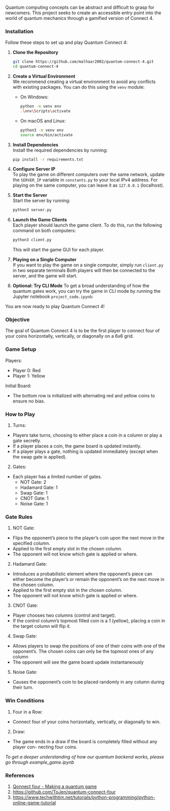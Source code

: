 Quantum computing concepts can be abstract and difficult to grasp for newcomers. This project seeks to create an accessible entry point into the world of quantum mechanics through a gamified version of Connect 4.

### Installation
Follow these steps to set up and play Quantum Connect 4:

1. **Clone the Repository**
    ```sh
    git clone https://github.com/malhaar2002/quantum-connect-4.git
    cd quantum-connect-4
    ```

2. **Create a Virtual Environment** <br>
    We recommend creating a virtual environment to avoid any conflicts with existing packages. You can do this using the `venv` module:

    - On Windows:
        ```sh
        python -m venv env
        .\env\Scripts\activate
        ```

    - On macOS and Linux:
        ```sh
        python3 -m venv env
        source env/bin/activate
        ```

3. **Install Dependencies** <br>
    Install the required dependencies by running:
    ```sh
    pip install -r requirements.txt
    ```

4. **Configure Server IP** <br>
    To play the game on different computers over the same network, update the `SERVER_IP` variable in `constants.py` to your local IPv4 address. For playing on the same computer, you can leave it as `127.0.0.1` (localhost).

5. **Start the Server** <br>
    Start the server by running:
    ```sh
    python3 server.py
    ```

6. **Launch the Game Clients** <br>
    Each player should launch the game client. To do this, run the following command on both computers:
    ```sh
    python3 client.py
    ```

    This will start the game GUI for each player.

7. **Playing on a Single Computer** <br>
    If you want to play the game on a single computer, simply run `client.py` in two separate terminals
    Both players will then be connected to the server, and the game will start.

8. **Optional: Try CLI Mode**
    To get a broad understanding of how the quantum gates work, you can try the game in CLI mode by running the Jupyter notebook `project_code.ipynb`:

You are now ready to play Quantum Connect 4!

### Objective
The goal of Quantum Connect 4 is to be the first player to connect four of your coins
horizontally, vertically, or diagonally on a 6x6 grid.
### Game Setup
Players:
- Player 0: Red
- Player 1: Yellow
  
Initial Board:
- The bottom row is initialized with alternating red and yellow coins to ensure no bias.
### How to Play
1. Turns:
- Players take turns, choosing to either place a coin in a column or play a gate secretly.
- If a player places a coin, the game board is updated instantly.
- If a player plays a gate, nothing is updated immediately (except when the swap gate is applied).
2. Gates:
- Each player has a limited number of gates.
  - NOT Gate: 2
  - Hadamard Gate: 1
  - Swap Gate: 1
  - CNOT Gate: 1
  - Noise Gate: 1

### Gate Rules
1. NOT Gate:
- Flips the opponent’s piece to the player’s coin upon the next move in the specified
column.
- Applied to the first empty slot in the chosen column.
- The opponent will not know which gate is applied or where.
2. Hadamard Gate:
- Introduces a probabilistic element where the opponent’s piece can either become the
player’s or remain the opponent’s on the next move in the chosen column.
- Applied to the first empty slot in the chosen column.
- The opponent will not know which gate is applied or where.
3. CNOT Gate:
- Player chooses two columns (control and target).
- If the control column’s topmost filled coin is a 1 (yellow), placing a coin in the target
column will flip it.
4. Swap Gate:
- Allows players to swap the positions of one of their coins with one of the opponent’s.
The chosen coins can only be the topmost ones of any column
- The opponent will see the game board update instantaneously
5. Noise Gate:
- Causes the opponent’s coin to be placed randomly in any column during their turn.
### Win Conditions
1. Four in a Row:
- Connect four of your coins horizontally, vertically, or diagonally to win.
2. Draw:
- The game ends in a draw if the board is completely filled without any player con-
necting four coins.

*To get a deeper understanding of how our quantum backend works, please go through example_game.ipynb*

### References
1. <a href='https://fullstackquantumcomputation.tech/blog/post-tutorial-QonnectFour/'> Qonnect four - Making a quantum game
2. https://github.com/ToJen/quantum-connect-four
3. https://www.techwithtim.net/tutorials/python-programming/python-online-game-tutorial
